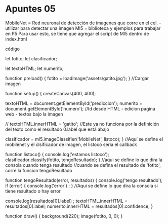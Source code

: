 # Apuntes 05

MobileNet = Red neuronal de detección de imagenes que corre en el cel. - utilizar para detectar una imagen 
Ml5 = biblioteca y ejemplos para trabajar en P5
Para usar esto, se tiene que agregar el script de Ml5 dentro de index.html

código

let fotito;
let clasificador;

let textoHTML;
let numerito;

function preload() {
  fotito = loadImage('assets/gatito.jpg');
}
//Cargar imagen

function setup() {
  createCanvas(400, 400);

  textoHTML = document.getElementById('prediccion');
  numerito = document.getElementById('numero');
  //Id desde HTML - edicion pagina web - textos bajo la imagen
  
 // textoHTML.innerHTML =  'gatito';
  //Este ya no funciona por la definición del texto como el resultado 0.label que está abajo
  
  clasificador = ml5.imageClassifier('MobileNet', listoco);
  }
//Aquí se define el mobilenet y el clsificador de imagen, el listoco seria el callback

function listoco() {
  console.log('estamos listoco');
  clasificador.classify(fotito, tengoResultado);
  }
//aqui se define lo que dira la consola cuando tenga resultado
//cuando se defina el resultado de 'fotito', corre la funcion tengoResultado

function tengoResultado(error, resultados) {
  console.log('tengo resultado');
  if (error) {
    console.log('error') ;
  }
  //Aqui se define lo que dira la consola si tiene resultado o hay error
  
  console.log(resultados[0].label) ;
  textoHTML.innerHTML = resultados[0].label;
  numerito.innerHTML = resultados[0].confidence;
}

function draw() {
  background(220);
  image(fotito, 0, 0);
}
